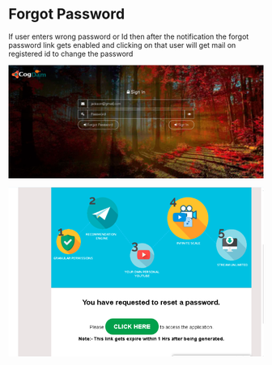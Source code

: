 # Forgot Password

If user enters wrong password or Id then after the notification the forgot password link gets enabled and clicking on that user will get mail on registered id to change the password

![](../.gitbook/assets/image%20%2877%29.png)

![](../.gitbook/assets/image%20%2882%29.png)



